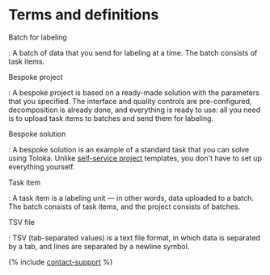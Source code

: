 # Terms and definitions

Batch for labeling

: A batch of data that you send for labeling at a time. The batch consists of task items.

Bespoke project

: A bespoke project is based on a ready-made solution with the parameters that you specified. The interface and quality controls are pre-configured, decomposition is already done, and everything is ready to use: all you need is to upload task items to batches and send them for labeling.

Bespoke solution

: A bespoke solution is an example of a standard task that you can solve using Toloka. Unlike [self-service project](../../guide/concepts/overview.md#project) templates, you don't have to set up everything yourself.

Task item

: A task item is a labeling unit &mdash; in other words, data uploaded to a batch. The batch consists of task items, and the project consists of batches.

TSV file

: TSV (tab-separated values) is a text file format, in which data is separated by a tab, and lines are separated by a newline symbol.

{% include [contact-support](../_includes/contact-support.md) %}